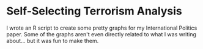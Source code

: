 # Self-Selecting Terrorism Analysis
I wrote an R script to create some pretty graphs for my International Politics paper. Some of the graphs aren't even directly related to what I was writing about... but it was fun to make them. 

